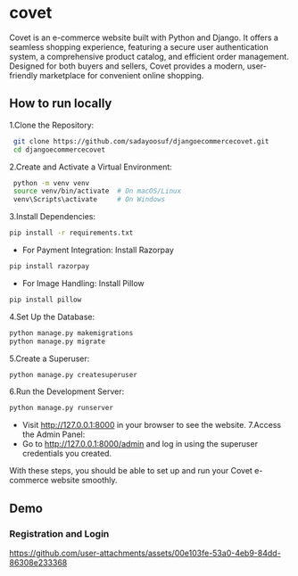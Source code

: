 
# covet

Covet is an e-commerce website built with Python and Django. It offers a seamless shopping experience, featuring a secure user authentication system, a comprehensive product catalog, and efficient order management. Designed for both buyers and sellers, Covet provides a modern, user-friendly marketplace for convenient online shopping.




## How to run locally

1.Clone the Repository:

```bash
 git clone https://github.com/sadayoosuf/djangoecommercecovet.git
 cd djangoecommercecovet
```
2.Create and Activate a Virtual Environment:
```bash
 python -m venv venv
 source venv/bin/activate  # On macOS/Linux
 venv\Scripts\activate     # On Windows
```
3.Install Dependencies:
```bash
pip install -r requirements.txt
```
  + For Payment Integration: Install Razorpay
  ```bash
pip install razorpay
```
 + For Image Handling: Install Pillow
  ```bash
pip install pillow
```
4.Set Up the Database:
```bash
python manage.py makemigrations
python manage.py migrate
```
5.Create a Superuser:
```bash
python manage.py createsuperuser
```
6.Run the Development Server:
```bash
python manage.py runserver
```
+ Visit http://127.0.0.1:8000 in your browser to see the website.
7.Access the Admin Panel:
+ Go to http://127.0.0.1:8000/admin and log in using the superuser credentials you created.

With these steps, you should be able to set up and run your Covet e-commerce website smoothly.

## Demo
### Registration and Login
https://github.com/user-attachments/assets/00e103fe-53a0-4eb9-84dd-86308e233368


  


    
